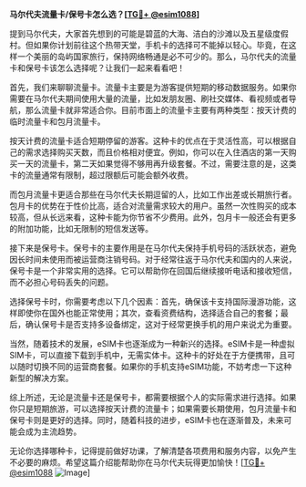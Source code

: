 **马尔代夫流量卡/保号卡怎么选？[[TG💪+ @esim1088](https://t.me/s/esim1088)]**

提到马尔代夫，大家首先想到的可能是碧蓝的大海、洁白的沙滩以及五星级度假村。但如果你计划前往这个热带天堂，手机卡的选择可不能掉以轻心。毕竟，在这样一个美丽的岛屿国家旅行，保持网络畅通是必不可少的。那么，马尔代夫的流量卡和保号卡该怎么选择呢？让我们一起来看看吧！

首先，我们来聊聊流量卡。流量卡主要是为游客提供短期的移动数据服务。如果你需要在马尔代夫期间使用大量的流量，比如发朋友圈、刷社交媒体、看视频或者导航，那么流量卡就非常适合你。目前市面上的流量卡主要有两种类型：按天计费的临时流量卡和包月流量卡。

按天计费的流量卡适合短期停留的游客。这种卡的优点在于灵活性高，可以根据自己的需求选择购买天数，而且价格相对便宜。例如，你可以在入住酒店的第一天购买一天的流量卡，第二天如果觉得不够用再升级套餐。不过，需要注意的是，这类卡的流量通常有限制，超过限额后可能会额外收费。

而包月流量卡更适合那些在马尔代夫长期逗留的人，比如工作出差或长期旅行者。包月卡的优势在于性价比高，适合对流量需求较大的用户。虽然一次性购买的成本较高，但从长远来看，这种卡能为你节省不少费用。此外，包月卡一般还会有更多的附加功能，比如无限制的短信发送等。

接下来是保号卡。保号卡的主要作用是在马尔代夫保持手机号码的活跃状态，避免因长时间未使用而被运营商注销号码。对于经常往返于马尔代夫和国内的人来说，保号卡是一个非常实用的选择。它可以帮助你在回国后继续接听电话和接收短信，而不必担心号码丢失的问题。

选择保号卡时，你需要考虑以下几个因素：首先，确保该卡支持国际漫游功能，这样即使你在国外也能正常使用；其次，查看资费结构，选择适合自己的套餐；最后，确认保号卡是否支持多设备绑定，这对于经常更换手机的用户来说尤为重要。

当然，随着技术的发展，eSIM卡也逐渐成为一种新兴的选择。eSIM卡是一种虚拟SIM卡，可以直接下载到手机中，无需实体卡。这种卡的好处在于方便携带，且可以随时切换不同的运营商套餐。如果你的手机支持eSIM功能，不妨考虑一下这种新型的解决方案。

综上所述，无论是流量卡还是保号卡，都需要根据个人的实际需求进行选择。如果你只是短期旅游，可以选择按天计费的流量卡；如果需要长期使用，包月流量卡和保号卡则是更好的选择。同时，随着科技的进步，eSIM卡也在逐渐普及，未来可能会成为主流趋势。

无论你选择哪种卡，记得提前做好功课，了解清楚各项费用和服务内容，以免产生不必要的麻烦。希望这篇介绍能帮助你在马尔代夫玩得更加愉快！[[TG💪+ @esim1088](https://t.me/s/esim1088) ![Image](https://i.postimg.cc/4NQfJmqS/Snipaste-2025-05-13-00-14-12.png)]